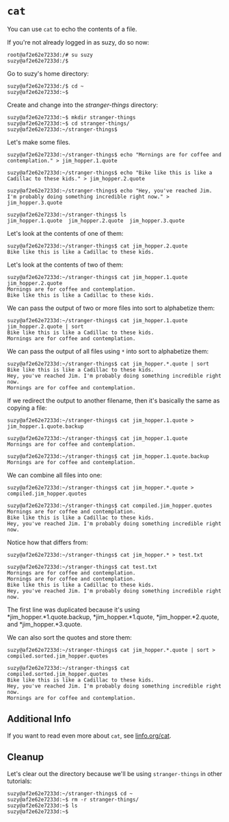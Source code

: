 `cat`
=====

You can use `cat` to echo the contents of a file.

If you're not already logged in as suzy, do so now:

```
root@af2e62e7233d:/# su suzy
suzy@af2e62e7233d:/$ 
```

Go to suzy's home directory:

```
suzy@af2e62e7233d:/$ cd ~
suzy@af2e62e7233d:~$ 
```

Create and change into the _stranger-things_ directory:

```
suzy@af2e62e7233d:~$ mkdir stranger-things
suzy@af2e62e7233d:~$ cd stranger-things/
suzy@af2e62e7233d:~/stranger-things$ 
```

Let's make some files.

```
suzy@af2e62e7233d:~/stranger-things$ echo "Mornings are for coffee and contemplation." > jim_hopper.1.quote

suzy@af2e62e7233d:~/stranger-things$ echo "Bike like this is like a Cadillac to these kids." > jim_hopper.2.quote

suzy@af2e62e7233d:~/stranger-things$ echo "Hey, you've reached Jim. I'm probably doing something incredible right now." > jim_hopper.3.quote

suzy@af2e62e7233d:~/stranger-things$ ls
jim_hopper.1.quote  jim_hopper.2.quote  jim_hopper.3.quote
```

Let's look at the contents of one of them:

```
suzy@af2e62e7233d:~/stranger-things$ cat jim_hopper.2.quote 
Bike like this is like a Cadillac to these kids.
```

Let's look at the contents of two of them:

```
suzy@af2e62e7233d:~/stranger-things$ cat jim_hopper.1.quote jim_hopper.2.quote 
Mornings are for coffee and contemplation.
Bike like this is like a Cadillac to these kids.
```

We can pass the output of two or more files into sort to alphabetize them:

```
suzy@af2e62e7233d:~/stranger-things$ cat jim_hopper.1.quote jim_hopper.2.quote | sort
Bike like this is like a Cadillac to these kids.
Mornings are for coffee and contemplation.
```

We can pass the output of all files using `*` into sort to alphabetize them:

```
suzy@af2e62e7233d:~/stranger-things$ cat jim_hopper.*.quote | sort
Bike like this is like a Cadillac to these kids.
Hey, you've reached Jim. I'm probably doing something incredible right now.
Mornings are for coffee and contemplation.
```

If we redirect the output to another filename, then it's basically the same as copying a file:

```
suzy@af2e62e7233d:~/stranger-things$ cat jim_hopper.1.quote > jim_hopper.1.quote.backup

suzy@af2e62e7233d:~/stranger-things$ cat jim_hopper.1.quote
Mornings are for coffee and contemplation.

suzy@af2e62e7233d:~/stranger-things$ cat jim_hopper.1.quote.backup 
Mornings are for coffee and contemplation.
```

We can combine all files into one:

```
suzy@af2e62e7233d:~/stranger-things$ cat jim_hopper.*.quote > compiled.jim_hopper.quotes

suzy@af2e62e7233d:~/stranger-things$ cat compiled.jim_hopper.quotes 
Mornings are for coffee and contemplation.
Bike like this is like a Cadillac to these kids.
Hey, you've reached Jim. I'm probably doing something incredible right now.
```

Notice how that differs from:

```
suzy@af2e62e7233d:~/stranger-things$ cat jim_hopper.* > test.txt

suzy@af2e62e7233d:~/stranger-things$ cat test.txt 
Mornings are for coffee and contemplation.
Mornings are for coffee and contemplation.
Bike like this is like a Cadillac to these kids.
Hey, you've reached Jim. I'm probably doing something incredible right now.
```

The first line was duplicated because it's using *jim_hopper.*1.quote.backup, *jim_hopper.*1.quote, *jim_hopper.*2.quote, and *jim_hopper.*3.quote.

We can also sort the quotes and store them:

```
suzy@af2e62e7233d:~/stranger-things$ cat jim_hopper.*.quote | sort > compiled.sorted.jim_hopper.quotes 

suzy@af2e62e7233d:~/stranger-things$ cat compiled.sorted.jim_hopper.quotes 
Bike like this is like a Cadillac to these kids.
Hey, you've reached Jim. I'm probably doing something incredible right now.
Mornings are for coffee and contemplation.
```


Additional Info
---------------

If you want to read even more about `cat`, see [linfo.org/cat](http://www.linfo.org/cat.html).


Cleanup
-------

Let's clear out the directory because we'll be using `stranger-things` in other tutorials:

```
suzy@af2e62e7233d:~/stranger-things$ cd ~
suzy@af2e62e7233d:~$ rm -r stranger-things/
suzy@af2e62e7233d:~$ ls
suzy@af2e62e7233d:~$ 
```
